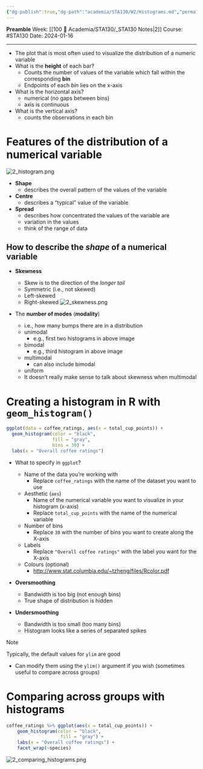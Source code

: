 ```yaml
---
{"dg-publish":true,"dg-path":"academia/STA130/W2/Histograms.md","permalink":"/academia/sta-130/w2/histograms/","created":"2024-01-16T18:21:44.838-05:00","updated":"2024-02-15T18:36:33.141-05:00"}
---
```



**Preamble**
Week: [[100 📒 Academia/STA130/_STA130 Notes\|2]]
Course: #STA130
Date: 2024-01-16

---

- The plot that is most often used to visualize the distribution of a numeric variable
- What is the **height** of each bar?
	- Counts the number of values of the variable which fall within the corresponding **bin**
	- Endpoints of each *bin* lies on the x-axis
- What is the horizontal axis?
	- numerical (no gaps between bins)
	- axis is continuous
- What is the vertical axis?
	- counts the observations in each bin

# Features of the distribution of a numerical variable

![2_histogram.png](/img/user/Files/STA130/2_histogram.png)

- **Shape**
	- describes the overall pattern of the values of the variable
- **Centre**
	- describes a “typical” value of the variable
- **Spread**
	- describes how concentrated the values of the variable are
	- variation in the values
	- think of the range of data

## How to describe the *shape* of a numerical variable
- **Skewness**
	- Skew is to the direction of the *longer tail*
	- Symmetric (i.e., not skewed)
	- Left-skewed
	- Right-skewed
	  ![2_skewness.png](/img/user/Files/STA130/2_skewness.png)

- The **number of modes** (**modality**)
	- i.e., how many bumps there are in a distribution
	- unimodal
		- e.g., first two histograms in above image
	- bimodal
		- e.g., third histogram in above image
	- multimodal
		- can also include bimodal
	- uniform
	- It doesn’t really make sense to talk about skewness when multimodal

# Creating a histogram in R with `geom_histogram()`

```r
ggplot(data = coffee_ratings, aes(x = total_cup_points)) +
  geom_histogram(color = "black",
                 fill = "gray",
                 bins = 30) +
  labs(x = "Overall coffee ratings")
```

- What to specify in `ggplot`?
	- Name of the data you’re working with
		- Replace `coffee_ratings` with the name of the dataset you want to use
	- Aesthetic (`aes`)
		- Name of the numerical variable you want to visualize in your histogram (x-axis)
		- Replace `total_cup_points` with the name of the numerical variable
	- Number of bins
		- Replace `30` with the number of bins you want to create along the X-axis
	- Labels
		- Replace `"Overall coffee ratings"` with the label you want for the X-axis
	- Colours (optional)
		- http://www.stat.columbia.edu/~tzheng/files/Rcolor.pdf


- **Oversmoothing**
	- Bandwidth is too big (not enough bins)
	- True shape of distribution is hidden
- **Undersmoothing**
	- Bandwidth is too small (too many bins)
	- Histogram looks like a series of separated spikes

> [!note]
> Typically, the default values for `ylim` are good
> - Can modify them using the `ylim()` argument if you wish (sometimes useful to compare across groups)

# Comparing across groups with histograms

```r
coffee_ratings %>% ggplot(aes(x = total_cup_points)) +
	geom_histogram(color = "black",
					fill = "gray") +
	labs(x = "Overall coffee ratings") + 
	facet_wrap(~species)
```

![2_comparing_histograms.png](/img/user/Files/STA130/2_comparing_histograms.png)
